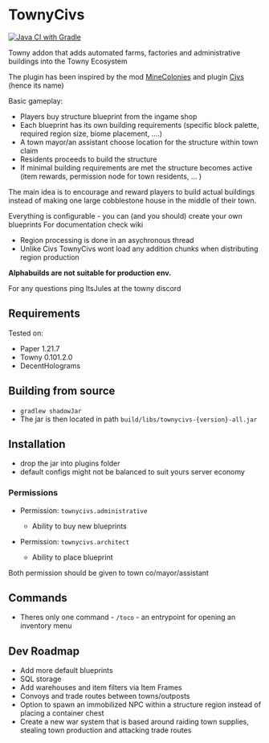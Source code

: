 # TownyCivs

[![Java CI with Gradle](https://github.com/NeumimTo/TownyCivs/actions/workflows/gradle.yml/badge.svg?branch=master)](https://github.com/NeumimTo/TownyCivs/actions/workflows/gradle.yml)

Towny addon that adds automated farms, factories and administrative buildings into the Towny Ecosystem

The plugin has been inspired by the mod [MineColonies](https://www.curseforge.com/minecraft/mc-mods/minecolonies) and plugin [Civs](https://www.spigotmc.org/resources/civs.67350/) (hence its name) 

Basic gameplay:

 - Players buy structure blueprint from the ingame shop
 - Each blueprint has its own building requirements (specific block palette, required region size, biome placement, ....)
 - A town mayor/an assistant choose location for the structure within town claim
 - Residents proceeds to build the structure 
 - If minimal building requirements are met the structure becomes active (item rewards, permission node for town residents, ... )

The main idea is to encourage and reward players to build actual buildings instead of making one large cobblestone house in the middle of their town.

Everything is configurable - you can (and you should) create your own blueprints
For documentation check wiki

 - Region processing is done in an asychronous thread
 - Unlike Civs TownyCivs wont load any addition chunks when distributing region production

**Alphabuilds are not suitable for production env.**

For any questions ping ItsJules at the towny discord

## Requirements ##

Tested on:

- Paper 1.21.7
- Towny 0.101.2.0
- DecentHolograms

## Building from source

- `gradlew shadowJar`
- The jar is then located in path `build/libs/townycivs-{version}-all.jar`

## Installation

- drop the jar into plugins folder
- default configs might not be balanced to suit yours server economy

### Permissions

- Permission: `townycivs.administrative`
  - Ability to buy new blueprints

- Permission: `townycivs.architect`
  - Ability to place blueprint

Both permission should be given to town co/mayor/assistant

## Commands

- Theres only one command - `/toco` - an entrypoint for opening an inventory menu

## Dev Roadmap

- Add more default blueprints
- SQL storage
- Add warehouses and item filters via Item Frames
- Convoys and trade routes between towns/outposts 
- Option to spawn an immobilized NPC within a structure region instead of placing a container chest 
- Create a new war system that is based around raiding town supplies, stealing town production and attacking trade routes
